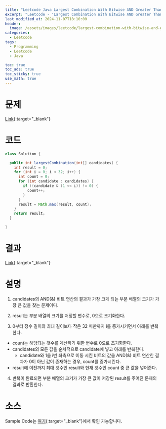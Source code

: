 ```yaml
---
title: "Leetcode Java Largest Combination With Bitwise AND Greater Than Zero"
excerpt: "Leetcode - 'Largest Combination With Bitwise AND Greater Than Zero' 문제 Java 풀이"
last_modified_at: 2024-11-07T18:10:00
header:
  image: /assets/images/leetcode/largest-combination-with-bitwise-and-greater-than-zero.png
categories:
  - Leetcode
tags:
  - Programming
  - Leetcode
  - Java

toc: true
toc_ads: true
toc_sticky: true
use_math: true
---
```

# 문제
[Link](https://leetcode.com/problems/largest-combination-with-bitwise-and-greater-than-zero/){:target="_blank"}

# 코드
```java
class Solution {

  public int largestCombination(int[] candidates) {
    int result = 0;
    for (int i = 0; i < 32; i++) {
      int count = 0;
      for (int candidate : candidates) {
        if ((candidate & (1 << i)) != 0) {
          count++;
        }
      }
      result = Math.max(result, count);
    }
    return result;
  }

}
```

# 결과
[Link](https://leetcode.com/problems/find-if-array-can-be-sorted/submissions/1444662145/){:target="_blank"}

# 설명
1. candidates의 AND(&) 비트 연산의 결과가 가장 크게 되는 부분 배열의 크기가 가장 큰 값을 찾는 문제이다.

2. result는 부분 배열의 크기를 저장할 변수로, 0으로 초기화한다.

3. 0부터 정수 길이의 최대 길이보다 작은 32 미만까지 i를 증가시키면서 아래를 반복한다.
- count는 해당되는 갯수를 계산하기 위한 변수로 0으로 초기화한다.
- candidates의 모든 값을 순차적으로 candidate에 넣고 아래를 반복한다.
  - candidate와 1을 i번 좌측으로 이동 시킨 비트의 값을 AND(&) 비트 연산한 결과가 0이 아닌 값이 존재하는 경우, count를 증가시킨다.
- result에 이전까지 최대 갯수인 result와 현재 갯수인 count 중 큰 값을 넣어준다.

4. 반복이 완료되면 부분 배열의 크기가 가장 큰 값이 저장된 result를 주어진 문제의 결과로 반환한다.

# 소스
Sample Code는 [여기](https://github.com/GracefulSoul/leetcode/blob/master/src/main/java/gracefulsoul/problems/LargestCombinationWithBitwiseANDGreaterThanZero.java){:target="_blank"}에서 확인 가능합니다.